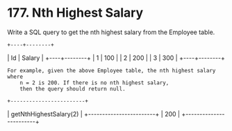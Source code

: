 # 177. Nth Highest Salary

Write a SQL query to get the nth highest salary from the
        Employee table.

    +----+--------+
| Id | Salary |
+----+--------+
| 1  | 100    |
| 2  | 200    |
| 3  | 300    |
+----+--------+

    For example, given the above Employee table, the nth highest salary where
        n = 2 is 200. If there is no nth highest salary,
        then the query should return null.

    +------------------------+
| getNthHighestSalary(2) |
+------------------------+
| 200                    |
+------------------------+